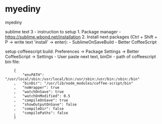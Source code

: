 myediny
=======

myediny

sublime text 3 - instruction to setup
	1. Package manager - https://sublime.wbond.net/installation
	2. Install next packages (Ctrl + Shift + P -> write text 'install' -> enter):
		-	SublimeOnSaveBuild
		-	Better CoffeeScript

setup coffeescript build:
	Preferences -> Package Settings -> Better CoffeeScript -> Settings - User
	paste next text, binDir - path of coffeescript bin file:

		{
		    "envPATH": "/usr/local/sbin:/usr/local/bin:/usr/sbin:/usr/bin:/sbin:/bin"
		,   "binDir": "/usr/lib/node_modules/coffee-script/bin"
		,   "noWrapper": true
		,   "watchOnSave": true
		,   "watchOnModified": 0.5
		,   "compileOnSave": true
		,   "showOutputOnSave": false
		,   "compileDir": false
		,   "compilePaths": false
		}

